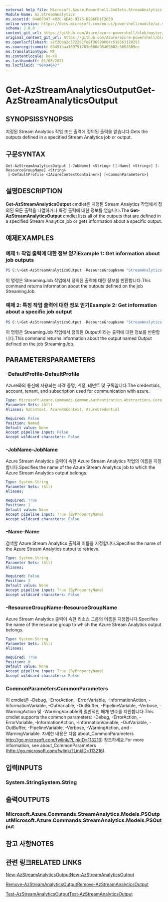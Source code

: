 ```yaml
---
external help file: Microsoft.Azure.PowerShell.Cmdlets.StreamAnalytics.dll-Help.xml
Module Name: Az.StreamAnalytics
ms.assetid: 04A6FD47-482C-4EA6-9375-D8B6FD1F2659
online version: https://docs.microsoft.com/en-us/powershell/module/az.streamanalytics/get-azstreamanalyticsoutput
schema: 2.0.0
content_git_url: https://github.com/Azure/azure-powershell/blob/master/src/StreamAnalytics/StreamAnalytics/help/Get-AzStreamAnalyticsOutput.md
original_content_git_url: https://github.com/Azure/azure-powershell/blob/master/src/StreamAnalytics/StreamAnalytics/help/Get-AzStreamAnalyticsOutput.md
ms.openlocfilehash: a2f20aa2c372261fe8f36599884c516563170293
ms.sourcegitcommit: 68451baa389791703e666d95469602c5652609ee
ms.translationtype: MT
ms.contentlocale: ko-KR
ms.lasthandoff: 01/05/2021
ms.locfileid: "98494647"
---
```

# <span data-ttu-id="c702a-101">Get-AzStreamAnalyticsOutput</span><span class="sxs-lookup"><span data-stu-id="c702a-101">Get-AzStreamAnalyticsOutput</span></span>

## <span data-ttu-id="c702a-102">SYNOPSIS</span><span class="sxs-lookup"><span data-stu-id="c702a-102">SYNOPSIS</span></span>
<span data-ttu-id="c702a-103">지정된 Stream Analytics 작업 또는 출력에 정의된 출력을 얻습니다.</span><span class="sxs-lookup"><span data-stu-id="c702a-103">Gets the outputs defined in a specified Stream Analytics job or output.</span></span>

## <span data-ttu-id="c702a-104">구문</span><span class="sxs-lookup"><span data-stu-id="c702a-104">SYNTAX</span></span>

```
Get-AzStreamAnalyticsOutput [-JobName] <String> [[-Name] <String>] [-ResourceGroupName] <String>
 [-DefaultProfile <IAzureContextContainer>] [<CommonParameters>]
```

## <span data-ttu-id="c702a-105">설명</span><span class="sxs-lookup"><span data-stu-id="c702a-105">DESCRIPTION</span></span>
<span data-ttu-id="c702a-106">**Get-AzStreamAnalyticsOutput** cmdlet은 지정된 Stream Analytics 작업에서 정의된 모든 출력을 나열하거나 특정 출력에 대한 정보를 얻습니다.</span><span class="sxs-lookup"><span data-stu-id="c702a-106">The **Get-AzStreamAnalyticsOutput** cmdlet lists all of the outputs that are defined in a specified Stream Analytics job or gets information about a specific output.</span></span>

## <span data-ttu-id="c702a-107">예제</span><span class="sxs-lookup"><span data-stu-id="c702a-107">EXAMPLES</span></span>

### <span data-ttu-id="c702a-108">예제 1: 작업 출력에 대한 정보 얻기</span><span class="sxs-lookup"><span data-stu-id="c702a-108">Example 1: Get information about job outputs</span></span>
```powershell
PS C:\>Get-AzStreamAnalyticsOutput -ResourceGroupName "StreamAnalytics-Default-West-US" -JobName "StreamingJob"
```

<span data-ttu-id="c702a-109">이 명령은 StreamingJob 작업에서 정의된 출력에 대한 정보를 반환합니다.</span><span class="sxs-lookup"><span data-stu-id="c702a-109">This command returns information about the outputs defined on the job StreamingJob.</span></span>

### <span data-ttu-id="c702a-110">예제 2: 특정 작업 출력에 대한 정보 얻기</span><span class="sxs-lookup"><span data-stu-id="c702a-110">Example 2: Get information about a specific job output</span></span>
```powershell
PS C:\>Get-AzStreamAnalyticsOutput -ResourceGroupName "StreamAnalytics-Default-West-US" -JobName "StreamingJob" -Name "Output"
```

<span data-ttu-id="c702a-111">이 명령은 StreamingJob 작업에서 정의된 Output이라는 출력에 대한 정보를 반환합니다.</span><span class="sxs-lookup"><span data-stu-id="c702a-111">This command returns information about the output named Output defined on the job StreamingJob.</span></span>

## <span data-ttu-id="c702a-112">PARAMETERS</span><span class="sxs-lookup"><span data-stu-id="c702a-112">PARAMETERS</span></span>

### <span data-ttu-id="c702a-113">-DefaultProfile</span><span class="sxs-lookup"><span data-stu-id="c702a-113">-DefaultProfile</span></span>
<span data-ttu-id="c702a-114">Azure와의 통신에 사용되는 자격 증명, 계정, 테넌트 및 구독입니다.</span><span class="sxs-lookup"><span data-stu-id="c702a-114">The credentials, account, tenant, and subscription used for communication with azure.</span></span>

```yaml
Type: Microsoft.Azure.Commands.Common.Authentication.Abstractions.Core.IAzureContextContainer
Parameter Sets: (All)
Aliases: AzContext, AzureRmContext, AzureCredential

Required: False
Position: Named
Default value: None
Accept pipeline input: False
Accept wildcard characters: False
```

### <span data-ttu-id="c702a-115">-JobName</span><span class="sxs-lookup"><span data-stu-id="c702a-115">-JobName</span></span>
<span data-ttu-id="c702a-116">Azure Stream Analytics 출력이 속한 Azure Stream Analytics 작업의 이름을 지정합니다.</span><span class="sxs-lookup"><span data-stu-id="c702a-116">Specifies the name of the Azure Stream Analytics job to which the Azure Stream Analytics output belongs.</span></span>

```yaml
Type: System.String
Parameter Sets: (All)
Aliases:

Required: True
Position: 1
Default value: None
Accept pipeline input: True (ByPropertyName)
Accept wildcard characters: False
```

### <span data-ttu-id="c702a-117">-Name</span><span class="sxs-lookup"><span data-stu-id="c702a-117">-Name</span></span>
<span data-ttu-id="c702a-118">검색할 Azure Stream Analytics 출력의 이름을 지정합니다.</span><span class="sxs-lookup"><span data-stu-id="c702a-118">Specifies the name of the Azure Stream Analytics output to retrieve.</span></span>

```yaml
Type: System.String
Parameter Sets: (All)
Aliases:

Required: False
Position: 2
Default value: None
Accept pipeline input: True (ByPropertyName)
Accept wildcard characters: False
```

### <span data-ttu-id="c702a-119">-ResourceGroupName</span><span class="sxs-lookup"><span data-stu-id="c702a-119">-ResourceGroupName</span></span>
<span data-ttu-id="c702a-120">Azure Stream Analytics 출력이 속한 리소스 그룹의 이름을 지정합니다.</span><span class="sxs-lookup"><span data-stu-id="c702a-120">Specifies the name of the resource group to which the Azure Stream Analytics output belongs.</span></span>

```yaml
Type: System.String
Parameter Sets: (All)
Aliases:

Required: True
Position: 0
Default value: None
Accept pipeline input: True (ByPropertyName)
Accept wildcard characters: False
```

### <span data-ttu-id="c702a-121">CommonParameters</span><span class="sxs-lookup"><span data-stu-id="c702a-121">CommonParameters</span></span>
<span data-ttu-id="c702a-122">이 cmdlet은 -Debug, -ErrorAction, -ErrorVariable, -InformationAction, -InformationVariable, -OutVariable, -OutBuffer, -PipelineVariable, -Verbose, -WarningAction 및 -WarningVariable의 일반적인 매개 변수를 지원합니다.</span><span class="sxs-lookup"><span data-stu-id="c702a-122">This cmdlet supports the common parameters: -Debug, -ErrorAction, -ErrorVariable, -InformationAction, -InformationVariable, -OutVariable, -OutBuffer, -PipelineVariable, -Verbose, -WarningAction, and -WarningVariable.</span></span> <span data-ttu-id="c702a-123">자세한 내용은 다음 about_CommonParameters http://go.microsoft.com/fwlink/?LinkID=113216) 참조하세요.</span><span class="sxs-lookup"><span data-stu-id="c702a-123">For more information, see about_CommonParameters (http://go.microsoft.com/fwlink/?LinkID=113216).</span></span>

## <span data-ttu-id="c702a-124">입력</span><span class="sxs-lookup"><span data-stu-id="c702a-124">INPUTS</span></span>

### <span data-ttu-id="c702a-125">System.String</span><span class="sxs-lookup"><span data-stu-id="c702a-125">System.String</span></span>

## <span data-ttu-id="c702a-126">출력</span><span class="sxs-lookup"><span data-stu-id="c702a-126">OUTPUTS</span></span>

### <span data-ttu-id="c702a-127">Microsoft.Azure.Commands.StreamAnalytics.Models.PSOutput</span><span class="sxs-lookup"><span data-stu-id="c702a-127">Microsoft.Azure.Commands.StreamAnalytics.Models.PSOutput</span></span>

## <span data-ttu-id="c702a-128">참고 사항</span><span class="sxs-lookup"><span data-stu-id="c702a-128">NOTES</span></span>

## <span data-ttu-id="c702a-129">관련 링크</span><span class="sxs-lookup"><span data-stu-id="c702a-129">RELATED LINKS</span></span>

[<span data-ttu-id="c702a-130">New-AzStreamAnalyticsOutput</span><span class="sxs-lookup"><span data-stu-id="c702a-130">New-AzStreamAnalyticsOutput</span></span>](./New-AzStreamAnalyticsOutput.md)

[<span data-ttu-id="c702a-131">Remove-AzStreamAnalyticsOutput</span><span class="sxs-lookup"><span data-stu-id="c702a-131">Remove-AzStreamAnalyticsOutput</span></span>](./Remove-AzStreamAnalyticsOutput.md)

[<span data-ttu-id="c702a-132">Test-AzStreamAnalyticsOutput</span><span class="sxs-lookup"><span data-stu-id="c702a-132">Test-AzStreamAnalyticsOutput</span></span>](./Test-AzStreamAnalyticsOutput.md)



